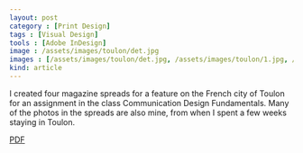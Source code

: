 ```yaml
---
layout: post
category : [Print Design]
tags : [Visual Design]
tools : [Adobe InDesign]
image : /assets/images/toulon/det.jpg
images : [/assets/images/toulon/det.jpg, /assets/images/toulon/1.jpg, /assets/images/toulon/2.jpg, /assets/images/toulon/3.jpg, /assets/images/toulon/4.jpg]
kind: article
---
```


<p class="description">
I created four magazine spreads
for a feature on the French city
of Toulon for an assignment
in the class Communication Design
Fundamentals. Many of the photos in the spreads are also mine, from when I spent a few weeks staying in Toulon.</p>

<p><a class = "button large" href="/assets/pdf/toulon.pdf">PDF</a></p>